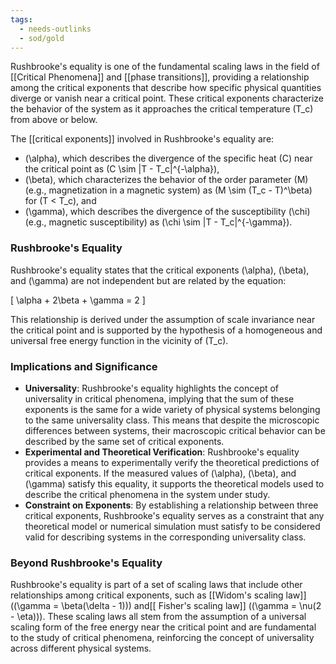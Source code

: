 ```yaml
---
tags:
  - needs-outlinks
  - sod/gold
---
```

Rushbrooke's equality is one of the fundamental scaling laws in the field of [[Critical Phenomena]] and [[phase transitions]], providing a relationship among the critical exponents that describe how specific physical quantities diverge or vanish near a critical point. These critical exponents characterize the behavior of the system as it approaches the critical temperature \(T_c\) from above or below.

The [[critical exponents]] involved in Rushbrooke's equality are:
- \(\alpha\), which describes the divergence of the specific heat \(C\) near the critical point as \(C \sim |T - T_c|^{-\alpha}\),
- \(\beta\), which characterizes the behavior of the order parameter \(M\) (e.g., magnetization in a magnetic system) as \(M \sim (T_c - T)^\beta\) for \(T < T_c\), and
- \(\gamma\), which describes the divergence of the susceptibility \(\chi\) (e.g., magnetic susceptibility) as \(\chi \sim |T - T_c|^{-\gamma}\).

### Rushbrooke's Equality

Rushbrooke's equality states that the critical exponents \(\alpha\), \(\beta\), and \(\gamma\) are not independent but are related by the equation:

\[ \alpha + 2\beta + \gamma = 2 \]

This relationship is derived under the assumption of scale invariance near the critical point and is supported by the hypothesis of a homogeneous and universal free energy function in the vicinity of \(T_c\).

### Implications and Significance

- **Universality**: Rushbrooke's equality highlights the concept of universality in critical phenomena, implying that the sum of these exponents is the same for a wide variety of physical systems belonging to the same universality class. This means that despite the microscopic differences between systems, their macroscopic critical behavior can be described by the same set of critical exponents.
- **Experimental and Theoretical Verification**: Rushbrooke's equality provides a means to experimentally verify the theoretical predictions of critical exponents. If the measured values of \(\alpha\), \(\beta\), and \(\gamma\) satisfy this equality, it supports the theoretical models used to describe the critical phenomena in the system under study.
- **Constraint on Exponents**: By establishing a relationship between three critical exponents, Rushbrooke's equality serves as a constraint that any theoretical model or numerical simulation must satisfy to be considered valid for describing systems in the corresponding universality class.

### Beyond Rushbrooke's Equality

Rushbrooke's equality is part of a set of scaling laws that include other relationships among critical exponents, such as [[Widom's scaling law]] (\(\gamma = \beta(\delta - 1)\)) and[[ Fisher's scaling law]] (\(\gamma = \nu(2 - \eta)\)). These scaling laws all stem from the assumption of a universal scaling form of the free energy near the critical point and are fundamental to the study of critical phenomena, reinforcing the concept of universality across different physical systems.